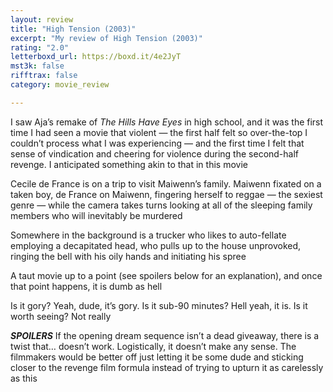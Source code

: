 ```yaml
---
layout: review
title: "High Tension (2003)"
excerpt: "My review of High Tension (2003)"
rating: "2.0"
letterboxd_url: https://boxd.it/4e2JyT
mst3k: false
rifftrax: false
category: movie_review

---
```


I saw Aja’s remake of <i>The Hills Have Eyes</i> in high school, and it was the first time I had seen a movie that violent — the first half felt so over-the-top I couldn’t process what I was experiencing — and the first time I felt that sense of vindication and cheering for violence during the second-half revenge. I anticipated something akin to that in this movie

Cecile de France is on a trip to visit Maiwenn’s family. Maiwenn fixated on a taken boy, de France on Maiwenn, fingering herself to reggae — the sexiest genre — while the camera takes turns looking at all of the sleeping family members who will inevitably be murdered

Somewhere in the background is a trucker who likes to auto-fellate employing a decapitated head, who pulls up to the house unprovoked, ringing the bell with his oily hands and initiating his spree

A taut movie up to a point (see spoilers below for an explanation), and once that point happens, it is dumb as hell

Is it gory? Yeah, dude, it’s gory. Is it sub-90 minutes? Hell yeah, it is. Is it worth seeing? Not really


<b>***SPOILERS***</b>
If the opening dream sequence isn’t a dead giveaway, there is a twist that… doesn’t work. Logistically, it doesn’t make any sense. The filmmakers would be better off just letting it be some dude and sticking closer to the revenge film formula instead of trying to upturn it as carelessly as this
